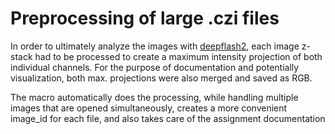 # Preprocessing of large .czi files

In order to ultimately analyze the images with [deepflash2](https://github.com/matjesg/deepflash2), 
each image z-stack had to be processed to create a maximum intensity projection of both individual channels.
For the purpose of documentation and potentially visualization, both max. projections were also merged and saved as RGB.

The macro automatically does the processing, while handling multiple images that are opened simultaneously, 
creates a more convenient image_id for each file, and also takes care of the assignment documentation
